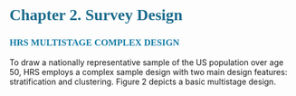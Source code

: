 # <span style="color: #1c6c8c; font-family: cambria">Chapter 2. Survey Design</span>
### <span style="color: #147ca4; font-family: cambria">HRS MULTISTAGE COMPLEX DESIGN</span>

To draw a nationally representative sample of the US population over age 50, HRS employs a
complex sample design with two main design features: stratification and clustering. Figure 2
depicts a basic multistage design.